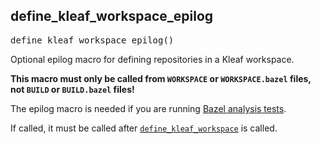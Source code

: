 <!-- Generated with Stardoc: http://skydoc.bazel.build -->



<a id="define_kleaf_workspace_epilog"></a>

## define_kleaf_workspace_epilog

<pre>
define_kleaf_workspace_epilog()
</pre>

Optional epilog macro for defining repositories in a Kleaf workspace.

**This macro must only be called from `WORKSPACE` or `WORKSPACE.bazel`
files, not `BUILD` or `BUILD.bazel` files!**

The epilog macro is needed if you are running
[Bazel analysis tests](https://bazel.build/rules/testing).

If called, it must be called after
[`define_kleaf_workspace`](#define_kleaf_workspace) is called.



